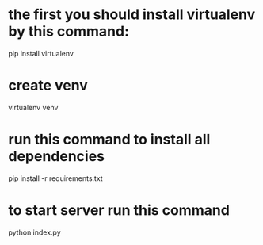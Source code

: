 # the first you should install virtualenv by this command:
pip install virtualenv
# create venv
virtualenv venv
# run this command to install all dependencies
pip install -r requirements.txt
# to start server run this command
python index.py